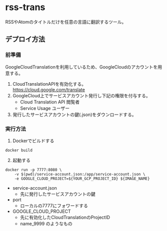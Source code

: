 # rss-trans

RSSやAtomのタイトルだけを任意の言語に翻訳するツール。

## デプロイ方法

### 前準備

GoogleCloudTranslationを利用しているため、GoogleCloudのアカウントを用意する。

1. CloudTranslationAPIを有効化する。  
    https://cloud.google.com/translate
2. GoogleCloud上でサービスアカウント発行し下記の権限を付与する。
    - Cloud Translation API 閲覧者
    - Service Usage ユーザー
3. 発行したサービスアカウントの鍵(.json)をダウンロードする。


### 実行方法

1. Dockerでビルドする
``` shell
docker build
```

2. 起動する
``` 
docker run -p 7777:8080 \
    -v $(pwd)/service-account.json:/app/service-account.json \
    -e GOOGLE_CLOUD_PROJECT=${YOUR_GCP_PROJECT_ID} ${IMAGE_NAME}
```
- service-account.json
    - 先に発行したサービスアカウントの鍵
- port
    - ローカルの7777にフォワードする
- GOOGLE_CLOUD_PROJECT
    - 先に有効化したCloudTranslationのProjectID
    - name_9999 のようなもの
